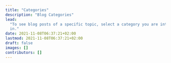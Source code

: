 ```yaml
---
title: "Categories"
description: "Blog Categories"
lead:
  "To see blog posts of a specific topic, select a category you are interested
  in."
date: 2021-11-08T06:37:21+02:00
lastmod: 2021-11-08T06:37:21+02:00
draft: false
images: []
contributors: []
---
```

